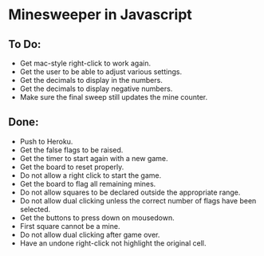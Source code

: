 # Minesweeper in Javascript

## To Do:
  - Get mac-style right-click to work again.
  - Get the user to be able to adjust various settings.
  - Get the decimals to display in the numbers.
  - Get the decimals to display negative numbers.
  - Make sure the final sweep still updates the mine counter.

## Done:
  - Push to Heroku.
  - Get the false flags to be raised.
  - Get the timer to start again with a new game.
  - Get the board to reset properly.
  - Do not allow a right click to start the game.
  - Get the board to flag all remaining mines.
  - Do not allow squares to be declared outside the appropriate range.
  - Do not allow dual clicking unless the correct number of flags have been selected.
  - Get the buttons to press down on mousedown.
  - First square cannot be a mine.
  - Do not allow dual clicking after game over.
  - Have an undone right-click not highlight the original cell.
